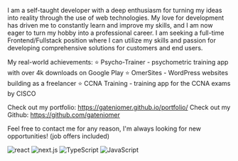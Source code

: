 I am a self-taught developer with a deep enthusiasm for turning my ideas into reality through the use of web technologies. My love for development has driven me to constantly learn and improve my skills, and I am now eager to turn my hobby into a professional career. I am seeking a full-time Frontend/Fullstack position where I can utilize my skills and passion for developing comprehensive solutions for customers and end users. 

My real-world achievements:
⭐ Psycho-Trainer - psychometric training app with over 4k downloads on Google Play
⭐ OmerSites - WordPress websites building as a freelancer
⭐ CCNA Training - training app for the CCNA exams by CISCO

Check out my portfolio: https://gateniomer.github.io/portfolio/
Check out my Github: https://github.com/gateniomer

Feel free to contact me for any reason, I'm always looking for new opportunities! (job offers included)

![react](https://img.shields.io/badge/React-blue)
![next.js](https://img.shields.io/badge/Next.js-black)
![TypeScript](https://img.shields.io/badge/TypeScript-blue)
![JavaScript](https://img.shields.io/badge/JavaScript-orange)
